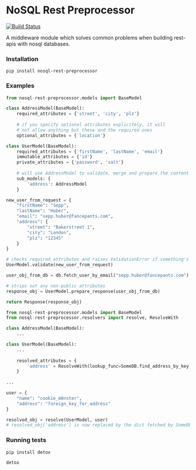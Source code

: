 NoSQL Rest Preprocessor
=======================
[![Build Status](https://travis-ci.org/felixbr/nosql-rest-preprocessor.svg?branch=master)](https://travis-ci.org/felixbr/nosql-rest-preprocessor)

A middleware module which solves common problems when building rest-apis with nosql databases.

### Installation

```
pip install nosql-rest-preprocessor
```

### Examples

```python
from nosql-rest-preprocessor.models import BaseModel

class AddressModel(BaseModel):
    required_attributes = {'street', 'city', 'plz'}
    
    # if you specify optional attributes explicitely, it will 
    # not allow anything but these and the required ones
    optional_attributes = {'location'}

class UserModel(BaseModel):
    required_attributes = {'firstName', 'lastName', 'email'}
    immutable_attributes = {'id'}
    private_attributes = {'password', 'salt'}
    
    # will use AddressModel to validate, merge and prepare the content of the 'address' attribute
    sub_models: {
        'address': AddressModel
    }
```

```python
new_user_from_request = {
    "firstName": "Sepp",
    "lastName": "Huber",
    "email": "sepp.huber@fancepants.com",
    "address": {
        "street": "Bakerstreet 1",
        "city": "London",
        "plz": "12345"
    }
}

# checks required_attributes and raises ValidationError if something's amiss
UserModel.validate(new_user_from_request)

```

```python
user_obj_from_db = db.fetch_user_by_email("sepp.huber@fancepants.com")

# strips out any non-public attributes
response_obj = UserModel.prepare_response(user_obj_from_db)

return Response(response_obj)
```

```python
from nosql-rest-preprocessor.models import BaseModel
from nosql-rest-preprocessor.resolvers import resolve, ResolveWith

class AddressModel(BaseModel):
    ...

class UserModel(BaseModel):
    ...
    
    resolved_attributes = {
        'address' = ResolveWith(lookup_func=SomeDB.find_address_by_key, model=AddressModel)
    }
    
...

user = {
    "name": "cookie_m0nster",
    "address": "foreign_key_for_address"
}

resolved_obj = resolve(UserModel, user)
# resolved_obj['address'] is now replaced by the dict fetched by SomeDB.find_address_by_key('foreign_key_for_address')
```

### Running tests
```
pip install detox

detox
```
